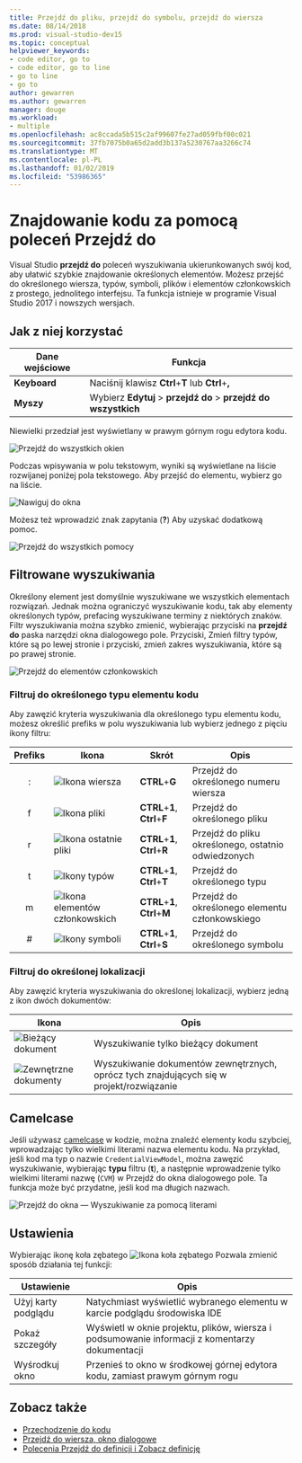 ```yaml
---
title: Przejdź do pliku, przejdź do symbolu, przejdź do wiersza
ms.date: 08/14/2018
ms.prod: visual-studio-dev15
ms.topic: conceptual
helpviewer_keywords:
- code editor, go to
- code editor, go to line
- go to line
- go to
author: gewarren
ms.author: gewarren
manager: douge
ms.workload:
- multiple
ms.openlocfilehash: ac8ccada5b515c2af99607fe27ad059fbf00c021
ms.sourcegitcommit: 37fb7075b0a65d2add3b137a5230767aa3266c74
ms.translationtype: MT
ms.contentlocale: pl-PL
ms.lasthandoff: 01/02/2019
ms.locfileid: "53986365"
---
```

# <a name="find-code-using-go-to-commands"></a>Znajdowanie kodu za pomocą poleceń Przejdź do

Visual Studio **przejdź do** poleceń wyszukiwania ukierunkowanych swój kod, aby ułatwić szybkie znajdowanie określonych elementów. Możesz przejść do określonego wiersza, typów, symboli, plików i elementów członkowskich z prostego, jednolitego interfejsu. Ta funkcja istnieje w programie Visual Studio 2017 i nowszych wersjach.

## <a name="how-to-use-it"></a>Jak z niej korzystać

Dane wejściowe | Funkcja
------------ | ---
**Keyboard** | Naciśnij klawisz **Ctrl**+**T** lub **Ctrl**+**,**
**Myszy** | Wybierz **Edytuj** > **przejdź do** > **przejdź do wszystkich**

Niewielki przedział jest wyświetlany w prawym górnym rogu edytora kodu.

![Przejdź do wszystkich okien](media/go-to-all.png)

Podczas wpisywania w polu tekstowym, wyniki są wyświetlane na liście rozwijanej poniżej pola tekstowego. Aby przejść do elementu, wybierz go na liście.

![Nawiguj do okna](../ide/media/vside_navigatetowindow.png)

Możesz też wprowadzić znak zapytania (**?**) Aby uzyskać dodatkową pomoc.

![Przejdź do wszystkich pomocy](media/go-to-all-help.png)

## <a name="filtered-searches"></a>Filtrowane wyszukiwania

Określony element jest domyślnie wyszukiwane we wszystkich elementach rozwiązań. Jednak można ograniczyć wyszukiwanie kodu, tak aby elementy określonych typów, prefacing wyszukiwane terminy z niektórych znaków. Filtr wyszukiwania można szybko zmienić, wybierając przyciski na **przejdź do** paska narzędzi okna dialogowego pole. Przyciski, Zmień filtry typów, które są po lewej stronie i przyciski, zmień zakres wyszukiwania, które są po prawej stronie.

![Przejdź do elementów członkowskich](../ide/media/vside_navigation_toolbar.png)

### <a name="filter-to-a-specific-type-of-code-element"></a>Filtruj do określonego typu elementu kodu

Aby zawęzić kryteria wyszukiwania dla określonego typu elementu kodu, możesz określić prefiks w polu wyszukiwania lub wybierz jednego z pięciu ikony filtru:

Prefiks | Ikona | Skrót | Opis
:-: | - | - | -
:| ![Ikona wiersza](media/gotoall-line-icon.png) | **CTRL**+**G** | Przejdź do określonego numeru wiersza
f| ![Ikona pliki](media/gotoall-files-icon.png) | **CTRL**+**1**, **Ctrl**+**F** | Przejdź do określonego pliku
r| ![Ikona ostatnie pliki](media/gotoall-recent-files-icon.png) | **CTRL**+**1**, **Ctrl**+**R** | Przejdź do pliku określonego, ostatnio odwiedzonych
t| ![Ikony typów](media/gotoall-types-icon.png) | **CTRL**+**1**, **Ctrl**+**T** | Przejdź do określonego typu
m| ![Ikona elementów członkowskich](media/gotoall-members-icon.png) | **CTRL**+**1**, **Ctrl**+**M** | Przejdź do określonego elementu członkowskiego
\#| ![Ikony symboli](media/gotoall-symbols-icon.png) | **CTRL**+**1**, **Ctrl**+**S** | Przejdź do określonego symbolu

### <a name="filter-to-a-specific-location"></a>Filtruj do określonej lokalizacji

Aby zawęzić kryteria wyszukiwania do określonej lokalizacji, wybierz jedną z ikon dwóch dokumentów:

Ikona | Opis
---- | ---
![Bieżący dokument](media/gotoall_currentdocument.png) | Wyszukiwanie tylko bieżący dokument
![Zewnętrzne dokumenty](media/gotoall_external.png) | Wyszukiwanie dokumentów zewnętrznych, oprócz tych znajdujących się w projekt/rozwiązanie

## <a name="camel-casing"></a>Camelcase

Jeśli używasz [camelcase](https://en.wikipedia.org/wiki/Camel_case) w kodzie, można znaleźć elementy kodu szybciej, wprowadzając tylko wielkimi literami nazwa elementu kodu. Na przykład, jeśli kod ma typ o nazwie `CredentialViewModel`, można zawęzić wyszukiwanie, wybierając **typu** filtru (**t**), a następnie wprowadzenie tylko wielkimi literami nazwę (`CVM`) w Przejdź do okna dialogowego pole. Ta funkcja może być przydatne, jeśli kod ma długich nazwach.

![Przejdź do okna — Wyszukiwanie za pomocą literami](../ide/media/vside_capitalsearch.png)

## <a name="settings"></a>Ustawienia

Wybierając ikonę koła zębatego ![Ikona koła zębatego](media/gotoall_gear.png) Pozwala zmienić sposób działania tej funkcji:

Ustawienie | Opis
------- | ---
Użyj karty podglądu | Natychmiast wyświetlić wybranego elementu w karcie podglądu środowiska IDE
Pokaż szczegóły | Wyświetl w oknie projektu, plików, wiersza i podsumowanie informacji z komentarzy dokumentacji
Wyśrodkuj okno | Przenieś to okno w środkowej górnej edytora kodu, zamiast prawym górnym rogu

## <a name="see-also"></a>Zobacz także

- [Przechodzenie do kodu](../ide/navigating-code.md)
- [Przejdź do wiersza, okno dialogowe](../ide/reference/go-to-line.md)
- [Polecenia Przejdź do definicji i Zobacz definicję](../ide/go-to-and-peek-definition.md)